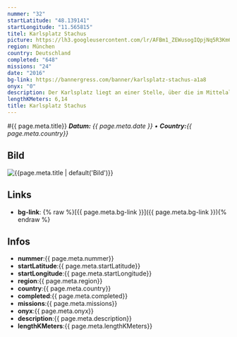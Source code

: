 ```yaml
---
nummer: "32"
startLatitude: "48.139141"
startLongitude: "11.565815"
titel: Karlsplatz Stachus
picture: https://lh3.googleusercontent.com/lr/AFBm1_ZEWusogIQpjNq5R3Km65dNavF8GhSFC44Pt2PJP5g-YjGIjjufdIl1uHxz54deAutpQR24ZVSKMp5YlBcJLTOLI3wQNZsJaau9o0_nuuIlhkuocT_P3-mic0LKGK9vVJErZhz2ZiPXaJk5sPi62q_RPGQNJ8FA0x8gi3SBcE6QjgdXzb2wkKPUjLdjp5KO3IgpewX9bOQRhD1fEIWco0L-X2NxxerP-wzr6zrYmq2Ybd9mQIxDv_IRtKYxSP7x0sZzPb4JL6dpUi7jqH_q3NP6oCgEVyk8kcw1X5KdP7INF5G7DkQlwJK05buH7qzF9pKQQIMjf-adsravPGL1_5it_HUFi8G9h9NkfLLSHf7KcC-BzqgqLrtdNBG_AphF1BiAYW7RU2NHpuFu4nLPMvDI7iWj_W8-XqHZ0C48bFCAPUs5rqjbHFD_W0Ptf2FLPAs6gVf0DO1morssEWiGO09qZN-Qpt-mPTjNE1Xj8auHiSvHsN6KHFqL2IlQ6jknLUO0dyexJoAw2YWTt5lPjGdb5M1FP9MWF3Uaq4q2FLzsKC7Bzok-0EcI3plMZZSAcHR7jp0zZNt7kF9TqvPvJnz0y9yD_7GWPHB4ltmUdAJHwKotydF7FGDtpF5_wxURjWM9-SclrXm3EMbDWesa6jJYN4MEjXXS_4s1OVjHujgfJ3AajLUs9KMUrc0kr2rzxSBpi8F8_-paMpU3lDn7VuAZk4JUSXM4DGhD97s8mNYli7dsR0CGkL-d6s2pvK1UKAwAKYA0Y6WVk46sjygKMlUffT2Fbst3yiZYqTY5yeQkPUtbtz7Dz7xqMUySHfnBH38ZLfLl-akylQboUt7ypTbbeY0FgwqdhlyJ
region: München
country: Deutschland
completed: "648"
missions: "24"
date: "2016"
bg-link: https://bannergress.com/banner/karlsplatz-stachus-a1a8
onyx: "0"
description: Der Karlsplatz liegt an einer Stelle, über die im Mittelalter die Salzstraße führte, die Herzog Heinrich der Löwe von Föhring nach München verlegt hatte.
lengthKMeters: 6,14
title: Karlsplatz Stachus
---
```


#{{ page.meta.title}}
_**Datum:** {{ page.meta.date }} • **Country:**{{ page.meta.country}}_

## Bild
![{{page.meta.title | default('Bild')}}]({{page.meta.picture}})

## Links
- **bg-link**: {% raw %}[{{ page.meta.bg-link }}]({{ page.meta.bg-link }}){% endraw %}

## Infos
- **nummer**:{{ page.meta.nummer}}
- **startLatitude**:{{ page.meta.startLatitude}}
- **startLongitude**:{{ page.meta.startLongitude}}
- **region**:{{ page.meta.region}}
- **country**:{{ page.meta.country}}
- **completed**:{{ page.meta.completed}}
- **missions**:{{ page.meta.missions}}
- **onyx**:{{ page.meta.onyx}}
- **description**:{{ page.meta.description}}
- **lengthKMeters**:{{ page.meta.lengthKMeters}}

